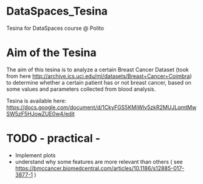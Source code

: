 # DataSpaces_Tesina
Tesina for DataSpaces course @ Polito

# Aim of the Tesina
The aim of this tesina is to analyze a certain Breast Cancer Dataset (took from here http://archive.ics.uci.edu/ml/datasets/Breast+Cancer+Coimbra) to determine whether a certain patient has or not breast cancer, based on some values and parameters collected from blood analysis. 

Tesina is available here: https://docs.google.com/document/d/1CkyFGS5KMiWlv5zkR2MUJLqmtMwSW5zF5HJowZUE0w4/edit

# TODO - practical -
- Implement plots
- understand why some features are more relevant than others ( see https://bmccancer.biomedcentral.com/articles/10.1186/s12885-017-3877-1 )
